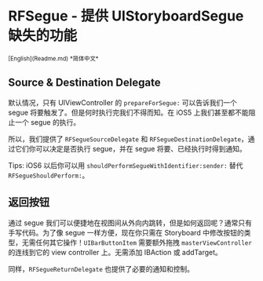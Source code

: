 RFSegue - 提供 UIStoryboardSegue 缺失的功能
=====
<base href="//github.com/RFUI/RFSegue/blob/master/" />
<small>[English](Readme.md) *简体中文*</small>

Source & Destination Delegate
-----
默认情况，只有 UIViewController 的 `prepareForSegue:` 可以告诉我们一个 segue 将要触发了。但是何时执行完我们不得而知。在 iOS5 上我们甚至都不能阻止一个 segue 的执行。

所以，我们提供了 `RFSegueSourceDelegate` 和 `RFSegueDestinationDelegate`，通过它们你可以决定是否执行 segue，并在 segue 将要、已经执行时得到通知。

Tips: iOS6 以后你可以用 `shouldPerformSegueWithIdentifier:sender:` 替代 `RFSegueShouldPerform:`。

返回按钮
-----
通过 segue 我们可以便捷地在视图间从外向内跳转，但是如何返回呢？通常只有手写代码。为了像 segue 一样方便，现在你只需在 Storyboard 中修改按钮的类型，无需任何其它操作！`UIBarButtonItem` 需要额外拖拽 `masterViewController` 的连线到它的 view controller 上。无需添加 IBAction 或 addTarget。

同样，`RFSegueReturnDelegate` 也提供了必要的通知和控制。